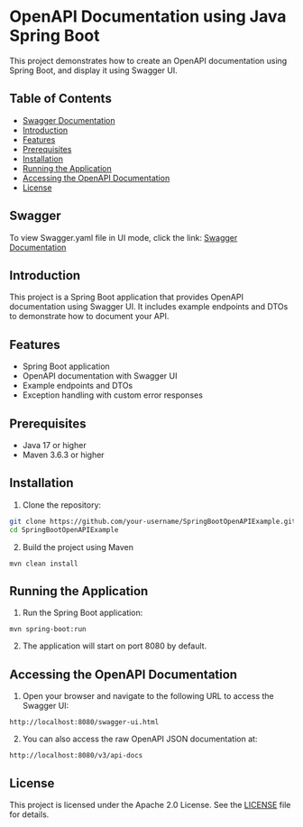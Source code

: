 # OpenAPI Documentation using Java Spring Boot
This project demonstrates how to create an OpenAPI documentation using Spring Boot, and display it using Swagger UI.
## Table of Contents

- [Swagger Documentation](#Swagger)
- [Introduction](#introduction)
- [Features](#features)
- [Prerequisites](#prerequisites)
- [Installation](#installation)
- [Running the Application](#running-the-application)
- [Accessing the OpenAPI Documentation](#accessing-the-openapi-documentation)
- [License](#license)

## Swagger
To view Swagger.yaml file in UI mode, click the link: <a href="https://github.com/kaushiknatua12345/OpenAPIWithJavaSpringBoot/blob/6e9a0aad4cfc853cdb240ca035af77cc8cd306fd/api-doc.json">Swagger Documentation</a>

## Introduction

This project is a Spring Boot application that provides OpenAPI documentation using Swagger UI. It includes example endpoints and DTOs to demonstrate how to document your API.

## Features

- Spring Boot application
- OpenAPI documentation with Swagger UI
- Example endpoints and DTOs
- Exception handling with custom error responses

## Prerequisites

- Java 17 or higher
- Maven 3.6.3 or higher

## Installation

1. Clone the repository:
```bash
git clone https://github.com/your-username/SpringBootOpenAPIExample.git
cd SpringBootOpenAPIExample
```

2. Build the project using Maven
```
mvn clean install
```

## Running the Application

1. Run the Spring Boot application:
```
mvn spring-boot:run
```
2. The application will start on port 8080 by default.

## Accessing the OpenAPI Documentation

1. Open your browser and navigate to the following URL to access the Swagger UI:
```
http://localhost:8080/swagger-ui.html
```

2. You can also access the raw OpenAPI JSON documentation at:
```
http://localhost:8080/v3/api-docs
```
   
## License
This project is licensed under the Apache 2.0 License. See the <a href="http://www.apache.org/licenses/LICENSE-2.0.html">LICENSE</a> file for details.
